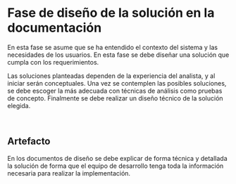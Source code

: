 # Fase de diseño de la solución en la documentación

En esta fase se asume que se ha entendido el contexto del sistema y las necesidades de los usuarios. En esta fase se debe diseñar una solución que cumpla con los requerimientos.

Las soluciones planteadas dependen de la experiencia del analista, y al iniciar serán conceptuales. Una vez se contemplen las posibles soluciones, se debe escoger la más adecuada con técnicas de análisis como pruebas de concepto. Finalmente se debe realizar un diseño técnico de la solución elegida.

<br />


## Artefacto

En los documentos de diseño se debe explicar de forma técnica y detallada la solución de forma que el equipo de desarrollo tenga toda la información necesaria para realizar la implementación.
